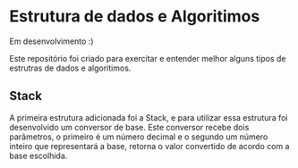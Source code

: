 # Estrutura de dados e Algoritimos

Em desenvolvimento :)

Este repositório foi criado para exercitar e entender melhor alguns tipos de estrutras de dados e algoritimos.

## Stack
A primeira estrutura adicionada foi a Stack, e para utilizar essa estrutura foi desenvolvido um conversor de base.
Este conversor recebe dois parâmetros, o primeiro é um número decimal e o segundo um número inteiro que representará a base,
retorna o valor convertido de acordo com a base escolhida.

